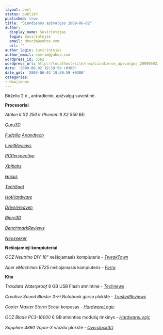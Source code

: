 ```yaml
---
layout: post
status: publish
published: true
title: "Šiandienos apžvalgos 2009-06-02"
author:
  display_name: Suvirintojas
  login: Suvirintojas
  email: dovrim@yahoo.com
  url: ''
author_login: Suvirintojas
author_email: dovrim@yahoo.com
wordpress_id: 3562
wordpress_url: http://localhost/site/new/siandienos_apzvalgos_20090602/
date: '2009-06-02 19:59:59 +0300'
date_gmt: '2009-06-02 19:59:59 +0300'
categories:
- Naujienos
---
```

<p>Birželio 2 d., antradienio, apžvalgų suvestinė.</p>
<p><b>Procesoriai</b></p>
<p><i>Athlon II X2 250</i> ir <i>Phenom II X2 550 BE</i>:<br />
<br /><i><a class="ns" href="http://guru3d.com/article/athlon-ii-x2-250-and-phenom-ii-x2-550-be-review/">Guru3D</a></i><br />
<br /><i><a class="ns" href="http://www.fudzilla.com/content/view/13975/1/">Fudzilla</a></i> <i><a class="ns" href="http://www.anandtech.com/cpuchipsets/showdoc.aspx?i=3572">Anandtech</a></i><br />
<br /><i><a class="ns" href="http://www.legitreviews.com/article/981/1/">LegitReviews</a></i><br />
<br /><i><a class="ns" href="http://www.pcper.com/article.php?aid=721">PCPerspective</a></i><br />
<br /><i><a class="ns" href="http://www.xbitlabs.com/articles/cpu/display/phenom-athlon-ii-x2.html">Xbitlabs</a></i><br />
<br /><i><a class="ns" href="http://www.hexus.net/content/item.php?item=18685">Hexus</a></i><br />
<br /><i><a class="ns" href="http://www.techspot.com/review/171-amd-phenomx2-athlonx2/">TechSpot</a></i><br />
<br /><i><a class="ns" href="http://hothardware.com/Articles/AMD-Athlon-II-and-Phenom-II-X2-Processors-Debut/">HotHardware</a></i><br />
<br /><i><a class="ns" href="http://www.driverheaven.net/reviews.php?reviewid=784">DriverHeaven</a></i><br />
<br /><i><a class="ns" href="http://www.bjorn3d.com/read.php?cID=1596">Bjorn3D</a></i><br />
<br /><i><a class="ns" href="http://benchmarkreviews.com/index.php?option=com_content&task=view&id=310&Itemid=63">BenchmarkReviews</a></i><br />
<br /><i><a class="ns" href="http://neoseeker.com/Articles/Hardware/Reviews/pii550/">Neoseeker</a></i></p>
<p><b>Nešiojamieji kompiuteriai</b></p>
<p><i>OCZ Neutrino DIY 10"</i> nešiojamasis kompiuteris - <i><a class="ns" href="http://www.tweaktown.com/reviews/2778/ocz_neutrino_diy_10_inch_netbook/index.html">TweakTown</a></i><br />
<br /><i>Acer eMachines E725</i> nešiojamasis kompiuteris - <i><a class="ns" href="http://www.ferra.ru/online/mobilis/87477/">Ferra</a></i></p>
<p><b>Kita</b></p>
<p><i>Traxdata Waterproof</i> 8 GB USB Flash atmintinė - <i><a class="ns" href="http://www.technews.lt/naujiena/n/a/Traxdata_Waterproof_USB_8_GB.html">Technews</a></i><br />
<br /><i>Creative Sound Blaster X-Fi Notebook</i> garso plokštė - <i><a class="ns" href="http://www.trustedreviews.com/multimedia/review/2009/06/02/Creative-Sound-Blaster-X-Fi-Notebook/p1">TrustedReviews</a></i><br />
<br /><i>Cooler Master Storm Scout</i> korpusas - <i><a class="ns" href="http://hardwarelogic.com/news/135/ARTICLE/6414/2009-06-02.html">HardwareLogic</a></i><br />
<br /><i>OCZ Blade PC3-16000</i> 6 GB atminties modulių rinkinys - <i><a class="ns" href="http://hardwarelogic.com/news/134/ARTICLE/6415/2009-06-02.html">HardwareLogic</a></i><br />
<br /><i>Sapphire 4890 Vapor-X</i> vaizdo plokštė - <i><a class="ns" href="http://overclock3d.net/reviews.php?/gpu_displays/sapphire_4890_vapor-x_pcie_graphics_card/1">Overclock3D</a></i><br /></p>

